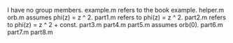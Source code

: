 I have no group members.
example.m refers to the book example.
helper.m
orb.m     assumes phi(z) = z ^ 2.
part1.m   refers to phi(z) = z ^ 2.
part2.m   refers to phi(z) = z ^ 2 + const.
part3.m
part4.m
part5.m   assumes orb(0).
part6.m
part7.m
part8.m
